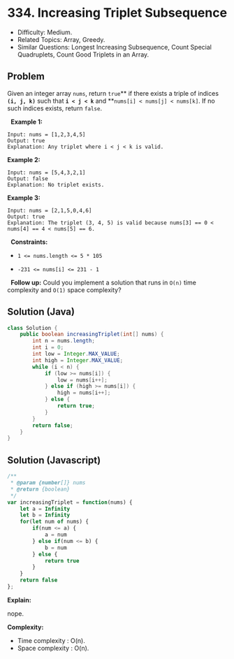 # 334. Increasing Triplet Subsequence

- Difficulty: Medium.
- Related Topics: Array, Greedy.
- Similar Questions: Longest Increasing Subsequence, Count Special Quadruplets, Count Good Triplets in an Array.

## Problem

Given an integer array ```nums```, return ```true```** if there exists a triple of indices **```(i, j, k)```** such that **```i < j < k```** and **```nums[i] < nums[j] < nums[k]```. If no such indices exists, return ```false```.

 
**Example 1:**

```
Input: nums = [1,2,3,4,5]
Output: true
Explanation: Any triplet where i < j < k is valid.
```

**Example 2:**

```
Input: nums = [5,4,3,2,1]
Output: false
Explanation: No triplet exists.
```

**Example 3:**

```
Input: nums = [2,1,5,0,4,6]
Output: true
Explanation: The triplet (3, 4, 5) is valid because nums[3] == 0 < nums[4] == 4 < nums[5] == 6.
```

 
**Constraints:**


	
- ```1 <= nums.length <= 5 * 105```
	
- ```-231 <= nums[i] <= 231 - 1```


 
**Follow up:** Could you implement a solution that runs in ```O(n)``` time complexity and ```O(1)``` space complexity?

## Solution (Java)
```java
class Solution {
    public boolean increasingTriplet(int[] nums) {
        int n = nums.length;
        int i = 0;
        int low = Integer.MAX_VALUE;
        int high = Integer.MAX_VALUE;
        while (i < n) {
            if (low >= nums[i]) {
                low = nums[i++];
            } else if (high >= nums[i]) {
                high = nums[i++];
            } else {
                return true;
            }
        }
        return false;
    }
}
```

## Solution (Javascript)

```javascript
/**
 * @param {number[]} nums
 * @return {boolean}
 */
var increasingTriplet = function(nums) {
    let a = Infinity
    let b = Infinity
    for(let num of nums) {
        if(num <= a) {
            a = num
        } else if(num <= b) {
            b = num
        } else {
            return true
        }
    }
    return false
};
```

**Explain:**

nope.

**Complexity:**

* Time complexity : O(n).
* Space complexity : O(n).
